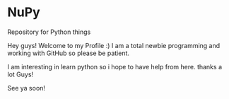 # NuPy
Repository for Python things

Hey guys! Welcome to my Profile :) I am a total newbie programming and working with GitHub so please be patient.

I am interesting in learn python so i hope to have help from here. thanks a lot Guys!

See ya soon!
